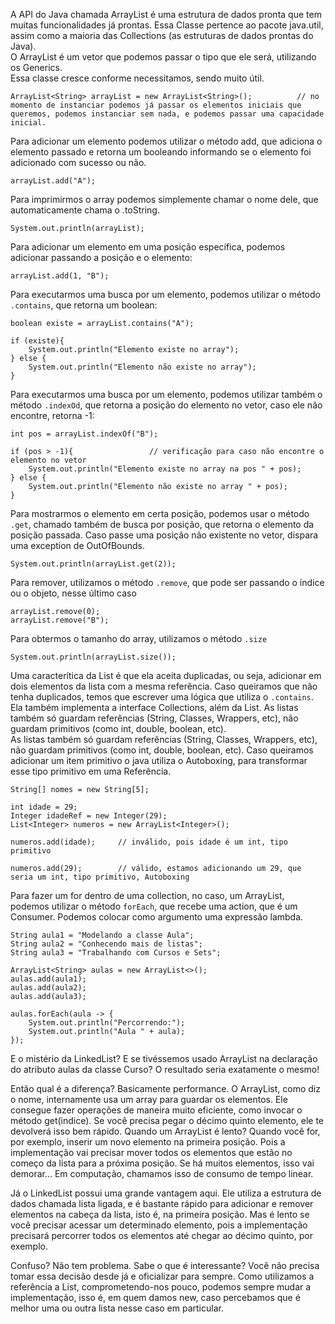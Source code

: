 A API do Java chamada ArrayList é uma estrutura de dados pronta que tem muitas funcionalidades já prontas. Essa Classe pertence ao pacote java.util, assim como a maioria das Collections (as estruturas de dados prontas do Java).<br>
O ArrayList é um vetor que podemos passar o tipo que ele será, utilizando os Generics.<br>
Essa classe cresce conforme necessitamos, sendo muito útil.
```
ArrayList<String> arrayList = new ArrayList<String>();          // no momento de instanciar podemos já passar os elementos iniciais que queremos, podemos instanciar sem nada, e podemos passar uma capacidade inicial.
```
Para adicionar um elemento podemos utilizar o método add, que adiciona o elemento passado e retorna um booleando informando se o elemento foi adicionado com sucesso ou não.
```
arrayList.add("A");
```
Para imprimirmos o array podemos simplemente chamar o nome dele, que automaticamente chama o .toString.
```
System.out.println(arrayList);
```
Para adicionar um elemento em uma posição específica, podemos adicionar passando a posição e o elemento:
```
arrayList.add(1, "B");
```
Para executarmos uma busca por um elemento, podemos utilizar o método `.contains`, que retorna um boolean:
```
boolean existe = arrayList.contains("A");

if (existe){
	System.out.println("Elemento existe no array");
} else {
	System.out.println("Elemento não existe no array");
}
```
Para executarmos uma busca por um elemento, podemos utilizar também o método `.indexOd`, que retorna a posição do elemento no vetor, caso ele não encontre, retorna -1: 
```
int pos = arrayList.indexOf("B");

if (pos > -1){                 // verificação para caso não encontre o elemento no vetor
	System.out.println("Elemento existe no array na pos " + pos);
} else {
	System.out.println("Elemento não existe no array " + pos);
}
```
Para mostrarmos o elemento em certa posição, podemos usar o método `.get`, chamado também de busca por posição, que retorna o elemento da posição passada. Caso passe uma posição não existente no vetor, dispara uma exception de OutOfBounds.
```
System.out.println(arrayList.get(2));
```
Para remover, utilizamos o método `.remove`, que pode ser passando o índice ou o objeto, nesse último caso
```
arrayList.remove(0);
arrayList.remove("B");
```
Para obtermos o tamanho do array, utilizamos o método `.size`
```
System.out.println(arrayList.size());
```
Uma caracterítica da List é que ela aceita duplicadas, ou seja, adicionar em dois elementos da lista com a mesma referência. Caso queiramos que não tenha duplicados, temos que escrever uma lógica que utiliza o `.contains`. Ela também implementa a interface Collections, além da List. As listas também só guardam referências (String, Classes, Wrappers, etc), não guardam primitivos (como int, double, boolean, etc).<br>
As listas também só guardam referências (String, Classes, Wrappers, etc), não guardam primitivos (como int, double, boolean, etc). Caso queiramos adicionar um item primitivo o java utiliza o Autoboxing, para transformar esse tipo primitivo em uma Referência.
```
String[] nomes = new String[5];

int idade = 29;
Integer idadeRef = new Integer(29);
List<Integer> numeros = new ArrayList<Integer>();

numeros.add(idade);     // inválido, pois idade é um int, tipo primitivo

numeros.add(29);        // válido, estamos adicionando um 29, que seria um int, tipo primitivo, Autoboxing
```
Para fazer um for dentro de uma collection, no caso, um ArrayList, podemos utilizar o método `forEach`, que recebe uma action, que é um Consumer. Podemos colocar como argumento uma expressão lambda.
```
String aula1 = "Modelando a classe Aula";
String aula2 = "Conhecendo mais de listas";
String aula3 = "Trabalhando com Cursos e Sets";

ArrayList<String> aulas = new ArrayList<>();
aulas.add(aula1);
aulas.add(aula2);
aulas.add(aula3);

aulas.forEach(aula -> {
    System.out.println("Percorrendo:");
    System.out.println("Aula " + aula);
});   
```
E o mistério da LinkedList? E se tivéssemos usado ArrayList na declaração do atributo aulas da classe Curso? O resultado seria exatamente o mesmo!

Então qual é a diferença? Basicamente performance. O ArrayList, como diz o nome, internamente usa um array para guardar os elementos. Ele consegue fazer operações de maneira muito eficiente, como invocar o método get(indice). Se você precisa pegar o décimo quinto elemento, ele te devolverá isso bem rápido. Quando um ArrayList é lento? Quando você for, por exemplo, inserir um novo elemento na primeira posição. Pois a implementação vai precisar mover todos os elementos que estão no começo da lista para a próxima posição. Se há muitos elementos, isso vai demorar... Em computação, chamamos isso de consumo de tempo linear.

Já o LinkedList possui uma grande vantagem aqui. Ele utiliza a estrutura de dados chamada lista ligada, e é bastante rápido para adicionar e remover elementos na cabeça da lista, isto é, na primeira posição. Mas é lento se você precisar acessar um determinado elemento, pois a implementação precisará percorrer todos os elementos até chegar ao décimo quinto, por exemplo.

Confuso? Não tem problema. Sabe o que é interessante? Você não precisa tomar essa decisão desde já e oficializar para sempre. Como utilizamos a referência a List, comprometendo-nos pouco, podemos sempre mudar a implementação, isso é, em quem damos new, caso percebamos que é melhor uma ou outra lista nesse caso em particular.